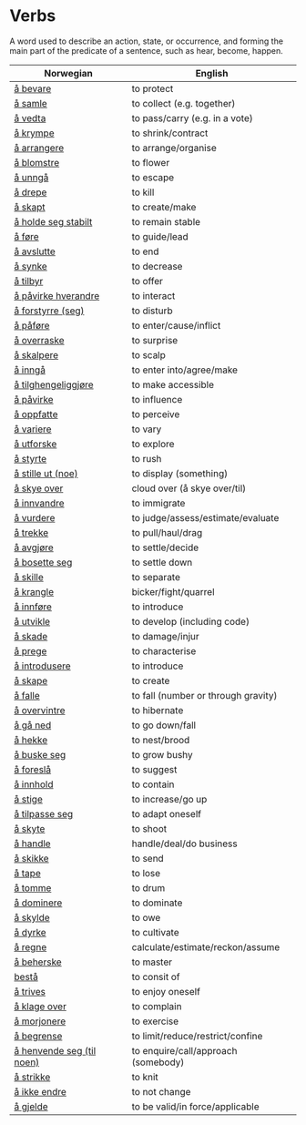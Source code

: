 # Verbs

A word used to describe an action, state, or occurrence, and forming the main part of the predicate of a sentence, such as hear, become, happen.

| Norwegian | English |
| --- | --- |
| [å bevare](https://www.ordnett.no/search?language=no&phrase=å%20bevare) | to protect |
| [å samle](https://www.ordnett.no/search?language=no&phrase=å%20samle) | to collect (e.g. together) |
| [å vedta](https://www.ordnett.no/search?language=no&phrase=å%20vedta) | to pass/carry (e.g. in a vote) |
| [å krympe](https://www.ordnett.no/search?language=no&phrase=å%20krympe) | to shrink/contract |
| [å arrangere](https://www.ordnett.no/search?language=no&phrase=å%20arrangere) | to arrange/organise |
| [å blomstre](https://www.ordnett.no/search?language=no&phrase=å%20blomstre) | to flower |
| [å unngå](https://www.ordnett.no/search?language=no&phrase=å%20unngå) | to escape |
| [å drepe](https://www.ordnett.no/search?language=no&phrase=å%20drepe) | to kill |
| [å skapt](https://www.ordnett.no/search?language=no&phrase=å%20skapt) | to create/make |
| [å holde seg stabilt](https://www.ordnett.no/search?language=no&phrase=å%20holde%20seg%20stabilt) | to remain stable |
| [å føre](https://www.ordnett.no/search?language=no&phrase=å%20føre) | to guide/lead |
| [å avslutte](https://www.ordnett.no/search?language=no&phrase=å%20avslutte) | to end |
| [å synke](https://www.ordnett.no/search?language=no&phrase=å%20synke) | to decrease |
| [å tilbyr](https://www.ordnett.no/search?language=no&phrase=å%20tilbyr) | to offer |
| [å påvirke hverandre](https://www.ordnett.no/search?language=no&phrase=å%20påvirke%20hverandre) | to interact |
| [å forstyrre (seg)](https://www.ordnett.no/search?language=no&phrase=å%20forstyrre%20(seg)) | to disturb |
| [å påføre](https://www.ordnett.no/search?language=no&phrase=å%20påføre) | to enter/cause/inflict |
| [å overraske](https://www.ordnett.no/search?language=no&phrase=å%20overraske) | to surprise |
| [å skalpere](https://www.ordnett.no/search?language=no&phrase=å%20skalpere) | to scalp |
| [å inngå](https://www.ordnett.no/search?language=no&phrase=å%20inngå) | to enter into/agree/make |
| [å tilghengeliggjøre](https://www.ordnett.no/search?language=no&phrase=å%20tilghengeliggjøre) | to make accessible |
| [å påvirke](https://www.ordnett.no/search?language=no&phrase=å%20påvirke) | to influence |
| [å oppfatte](https://www.ordnett.no/search?language=no&phrase=å%20oppfatte) | to perceive |
| [å variere](https://www.ordnett.no/search?language=no&phrase=å%20variere) | to vary |
| [å utforske](https://www.ordnett.no/search?language=no&phrase=å%20utforske) | to explore |
| [å styrte](https://www.ordnett.no/search?language=no&phrase=å%20styrte) | to rush |
| [å stille ut (noe)](https://www.ordnett.no/search?language=no&phrase=å%20stille%20ut%20(noe)) | to display (something) |
| [å skye over](https://www.ordnett.no/search?language=no&phrase=å%20skye%20over) | cloud over (å skye over/til) |
| [å innvandre](https://www.ordnett.no/search?language=no&phrase=å%20innvandre) | to immigrate |
| [å vurdere](https://www.ordnett.no/search?language=no&phrase=å%20vurdere) | to judge/assess/estimate/evaluate |
| [å trekke](https://www.ordnett.no/search?language=no&phrase=å%20trekke) | to pull/haul/drag |
| [å avgjøre](https://www.ordnett.no/search?language=no&phrase=å%20avgjøre) | to settle/decide |
| [å bosette seg](https://www.ordnett.no/search?language=no&phrase=å%20bosette%20seg) | to settle down |
| [å skille](https://www.ordnett.no/search?language=no&phrase=å%20skille) | to separate |
| [å krangle](https://www.ordnett.no/search?language=no&phrase=å%20krangle) | bicker/fight/quarrel |
| [å innføre](https://www.ordnett.no/search?language=no&phrase=å%20innføre) | to introduce |
| [å utvikle](https://www.ordnett.no/search?language=no&phrase=å%20utvikle) | to develop (including code) |
| [å skade](https://www.ordnett.no/search?language=no&phrase=å%20skade) | to damage/injur |
| [å prege](https://www.ordnett.no/search?language=no&phrase=å%20prege) | to characterise |
| [å introdusere](https://www.ordnett.no/search?language=no&phrase=å%20introdusere) | to introduce |
| [å skape](https://www.ordnett.no/search?language=no&phrase=å%20skape) | to create |
| [å falle](https://www.ordnett.no/search?language=no&phrase=å%20falle) | to fall (number or through gravity) |
| [å overvintre](https://www.ordnett.no/search?language=no&phrase=å%20overvintre) | to hibernate |
| [å gå ned](https://www.ordnett.no/search?language=no&phrase=å%20gå%20ned) | to go down/fall |
| [å hekke](https://www.ordnett.no/search?language=no&phrase=å%20hekke) | to nest/brood |
| [å buske seg](https://www.ordnett.no/search?language=no&phrase=å%20buske%20seg) | to grow bushy |
| [å foreslå](https://www.ordnett.no/search?language=no&phrase=å%20foreslå) | to suggest |
| [å innhold](https://www.ordnett.no/search?language=no&phrase=å%20innhold) | to contain |
| [å stige](https://www.ordnett.no/search?language=no&phrase=å%20stige) | to increase/go up |
| [å tilpasse seg](https://www.ordnett.no/search?language=no&phrase=å%20tilpasse%20seg) | to adapt oneself |
| [å skyte](https://www.ordnett.no/search?language=no&phrase=å%20skyte) | to shoot |
| [å handle](https://www.ordnett.no/search?language=no&phrase=å%20handle) | handle/deal/do business |
| [å skikke](https://www.ordnett.no/search?language=no&phrase=å%20skikke) | to send |
| [å tape](https://www.ordnett.no/search?language=no&phrase=å%20tape) | to lose |
| [å tomme](https://www.ordnett.no/search?language=no&phrase=å%20tomme) | to drum |
| [å dominere](https://www.ordnett.no/search?language=no&phrase=å%20dominere) | to dominate |
| [å skylde](https://www.ordnett.no/search?language=no&phrase=å%20skylde) | to owe |
| [å dyrke](https://www.ordnett.no/search?language=no&phrase=å%20dyrke) | to cultivate |
| [å regne](https://www.ordnett.no/search?language=no&phrase=å%20regne) | calculate/estimate/reckon/assume |
| [å beherske](https://www.ordnett.no/search?language=no&phrase=å%20beherske) | to master |
| [bestå](https://www.ordnett.no/search?language=no&phrase=bestå) | to consit of |
| [å trives](https://www.ordnett.no/search?language=no&phrase=å%20trives) | to enjoy oneself |
| [å klage over](https://www.ordnett.no/search?language=no&phrase=å%20klage%20over) | to complain |
| [å morjonere](https://www.ordnett.no/search?language=no&phrase=å%20morjonere) | to exercise |
| [å begrense](https://www.ordnett.no/search?language=no&phrase=å%20begrense) | to limit/reduce/restrict/confine |
| [å henvende seg (til noen)](https://www.ordnett.no/search?language=no&phrase=å%20henvende%20seg%20(til%20noen)) | to enquire/call/approach (somebody) |
| [å strikke](https://www.ordnett.no/search?language=no&phrase=å%20strikke) | to knit |
| [å ikke endre](https://www.ordnett.no/search?language=no&phrase=å%20ikke%20endre) | to not change |
| [å gjelde](https://www.ordnett.no/search?language=no&phrase=å%20gjelde) | to be valid/in force/applicable |

